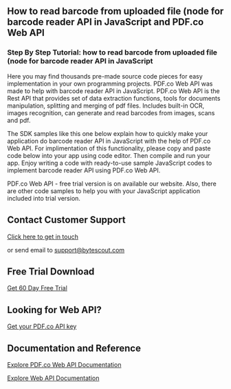 ## How to read barcode from uploaded file (node for barcode reader API in JavaScript and PDF.co Web API

### Step By Step Tutorial: how to read barcode from uploaded file (node for barcode reader API in JavaScript

Here you may find thousands pre-made source code pieces for easy implementation in your own programming projects. PDF.co Web API was made to help with barcode reader API in JavaScript. PDF.co Web API is the Rest API that provides set of data extraction functions, tools for documents manipulation, splitting and merging of pdf files. Includes built-in OCR, images recognition, can generate and read barcodes from images, scans and pdf.

The SDK samples like this one below explain how to quickly make your application do barcode reader API in JavaScript with the help of PDF.co Web API. For implimentation of this functionality, please copy and paste code below into your app using code editor. Then compile and run your app. Enjoy writing a code with ready-to-use sample JavaScript codes to implement barcode reader API using PDF.co Web API.

PDF.co Web API - free trial version is on available our website. Also, there are other code samples to help you with your JavaScript application included into trial version.

## Contact Customer Support

[Click here to get in touch](https://bytescout.zendesk.com/hc/en-us/requests/new?subject=PDF.co%20Web%20API%20Question)

or send email to [support@bytescout.com](mailto:support@bytescout.com?subject=PDF.co%20Web%20API%20Question) 

## Free Trial Download

[Get 60 Day Free Trial](https://bytescout.com/download/web-installer?utm_source=github-readme)

## Looking for Web API? 

[Get your PDF.co API key](https://pdf.co/documentation/api?utm_source=github-readme)

## Documentation and Reference

[Explore PDF.co Web API Documentation](https://bytescout.com/documentation/index.html?utm_source=github-readme)

[Explore Web API Documentation](https://pdf.co/documentation/api?utm_source=github-readme)